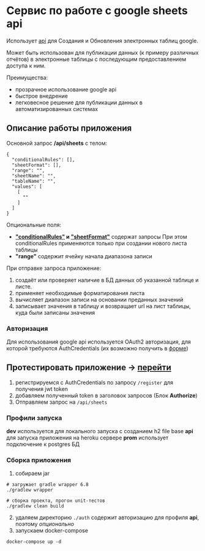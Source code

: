 # Сервис по работе с google sheets api 

Использует [api](https://developers.google.com/sheets/api/guides/concepts?hl=ru) для Создания и Обновления электронных таблиц google.

Может быть использован для публикации данных (к примеру различных отчётов) в электронные таблицы с последующим предоставлением доступа к ним.

Преимущества:
* прозрачное использование google api 
* быстрое внедрение
* легковесное решение для публикации данных в автоматизированных системах 

## Описание работы приложения

Основной запрос **/api/sheets**
с телом:
```shell script
{
  "conditionalRules": [],
  "sheetFormat": [],
  "range": "",
  "sheetName": "",
  "tableName": "",
  "values": [
    [
      ""
    ]
  ]
}
```
Опциональные поля: 
* **["conditionalRules"](https://developers.google.com/sheets/api/guides/conditional-format?hl=ru) и ["sheetFormat"](https://developers.google.com/sheets/api/reference/rest/v4/spreadsheets/cells?hl=ru#cellformat)** содержат запросы
При этом conditionalRules применяются только при создании нового листа таблицы
* **"range"** содержит ячейку начала диапазона записи  

При отправке запроса приложение:
1. создаёт или проверяет наличие в БД данных об указанной таблице и листе.
2. применяет необходимые форматирования листа
3. вычисляет диапазон записи на основании преданных значений
4. записывает значения в таблицу и возвращает url на лист таблицы, куда были записаны значения

### Авторизация
Для использования google api используется OAuth2 авторизация, для которой требуются AuthCredentials (их возможно получить в [форме](./src/main/resources/static/template/OAuth%20token.html))

## Протестировать приложение -> [перейти](https://gooogle-sheets-api.herokuapp.com/swagger-ui.html)
1. регистрируемся с AuthCredentials по запросу `/register` для получения jwt token
2. добавляем полученный token в заголовок запросов (Блок **Authorize**)
3. Отправляем запрос на `/api/sheets` 

### Профили запуска

**dev** используется для локального запуска с созданием h2 file base
**api** для запуска приложения на heroku сервере
**prom** использует подключение к postgres БД 

### Сборка приложения
1. собираем jar
```shell script
# загружает gradle wrapper 6.8
./gradlew wrapper

# сборка проекта, прогон unit-тестов
./gradlew clean build 
```
2. удаляем директорию `./auth` содержит авторизацию для профиля **api**, поэтому _опционально_
3. запускаем docker-compose 
```shell script
docker-compose up -d
```
